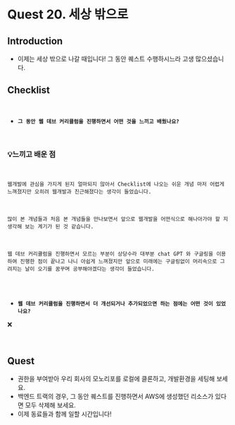 # Quest 20. 세상 밖으로

## Introduction

- 이제는 세상 밖으로 나갈 때입니다! 그 동안 퀘스트 수행하시느라 고생 많으셨습니다.

## Checklist

<br>

- **`그 동안 웹 데브 커리큘럼을 진행하면서 어떤 것을 느끼고 배웠나요?`**

<br>

### **💡느끼고 배운 점**

<br>

`웹개발에 관심을 가지게 된지 얼마되지 않아서 Checklist에 나오는 쉬운 개념 마저 어렵게 느껴졌지만 오히려 웹개발과 친근해졌다는 생각이 들었습니다.`

<br>

`많이 본 개념들과 처음 본 개념들을 만나보면서 앞으로 웹개발을 어떤식으로 해나아가야 할 지 생각해 보는 계기가 된 것 같습니다.`

<br>

`웹 데브 커리큘럼을 진행하면서 모르는 부분이 상당수라 대부분 chat GPT 와 구글링을 이용하여 진행한 점이 끝나고 나니 아쉽게 느껴졌지만 앞으로 미래에는 구글링없이 머리속으로 그려지는 날이 오기를 꿈꾸며 공부해야겠다는 생각이 들었습니다.`

<br>
<br>

- **`웹 데브 커리큘럼을 진행하면서 더 개선되거나 추가되었으면 하는 점에는 어떤 것이 있었나요?`**
  <br>

❌

<br>

## Quest

- 권한을 부여받아 우리 회사의 모노리포를 로컬에 클론하고, 개발환경을 세팅해 보세요.
- 백엔드 트랙의 경우, 그 동안 퀘스트를 진행하면서 AWS에 생성했던 리소스가 있다면 모두 삭제해 보세요.
- 이제 동료들과 함께 일할 시간입니다!
